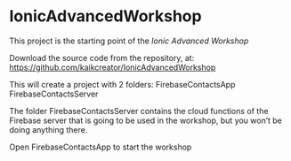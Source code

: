 # IonicAdvancedWorkshop

This project is the starting point of the *Ionic Advanced Workshop*

Download the source code from the repository, at:
https://github.com/kaikcreator/IonicAdvancedWorkshop

This will create a project with 2 folders:
FirebaseContactsApp
FirebaseContactsServer

The folder FirebaseContactsServer contains the cloud functions of the Firebase server that is going to be used in the workshop, but you won’t be doing anything there.

Open FirebaseContactsApp to start the workshop